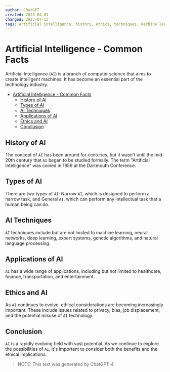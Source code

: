 ```yaml
---
author: ChatGPT
created: 2023-04-01
changed: 2023-07-13
tags: artificial intelligence, history, ethics, techniques, machine learning
---
```

# Artificial Intelligence - Common Facts

Artificial Intelligence (`AI`) is a branch of computer science that aims to create intelligent machines. It has become an essential part of the technology industry.

- [Artificial Intelligence - Common Facts](#artificial-intelligence---common-facts)
  - [History of AI](#history-of-ai)
  - [Types of AI](#types-of-ai)
  - [AI Techniques](#ai-techniques)
  - [Applications of AI](#applications-of-ai)
  - [Ethics and AI](#ethics-and-ai)
  - [Conclusion](#conclusion)

## History of AI

The concept of `AI` has been around for centuries, but it wasn't until the mid-20th century that `AI` began to be studied formally. The term "Artificial Intelligence" was coined in 1956 at the Dartmouth Conference.

## Types of AI

There are two types of `AI`: Narrow `AI`, which is designed to perform a narrow task, and General `AI`, which can perform any intellectual task that a human being can do.

## AI Techniques

`AI` techniques include but are not limited to machine learning, neural networks, deep learning, expert systems, genetic algorithms, and natural language processing.

## Applications of AI

`AI` has a wide range of applications, including but not limited to healthcare, finance, transportation, and entertainment.

## Ethics and AI

As `AI` continues to evolve, ethical considerations are becoming increasingly important. These include issues related to privacy, bias, job displacement, and the potential misuse of `AI` technology.

## Conclusion

`AI` is a rapidly evolving field with vast potential. As we continue to explore the possibilities of `AI`, it's important to consider both the benefits and the ethical implications.

>NOTE: This text was generated by ChatGPT-4

